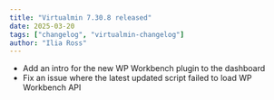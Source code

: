```yaml
---
title: "Virtualmin 7.30.8 released"
date: 2025-03-20
tags: ["changelog", "virtualmin-changelog"]
author: "Ilia Ross"
---
```


* Add an intro for the new WP Workbench plugin to the dashboard
* Fix an issue where the latest updated script failed to load WP Workbench API
